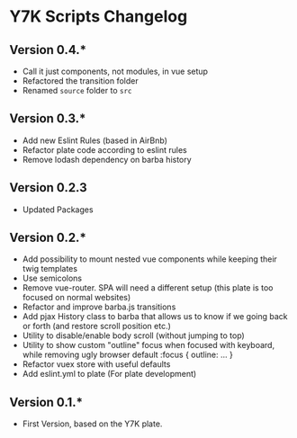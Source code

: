 # Y7K Scripts Changelog

## Version 0.4.*
* Call it just components, not modules, in vue setup
* Refactored the transition folder
* Renamed `source` folder to `src`

## Version 0.3.*
* Add new Eslint Rules (based in AirBnb)
* Refactor plate code according to eslint rules
* Remove lodash dependency on barba history

## Version 0.2.3
* Updated Packages

## Version 0.2.*
* Add possibility to mount nested vue components while keeping their twig templates
* Use semicolons
* Remove vue-router. SPA will need a different setup (this plate is too focused on normal websites)
* Refactor and improve barba.js transitions
* Add pjax History class to barba that allows us to know if we going back or forth (and restore scroll position etc.)
* Utility to disable/enable body scroll (without jumping to top)
* Utility to show custom "outline" focus when focused with keyboard, while removing ugly browser default :focus { outline: ... }
* Refactor vuex store with useful defaults
* Add eslint.yml to plate (For plate development)

## Version 0.1.*
* First Version, based on the Y7K plate.
